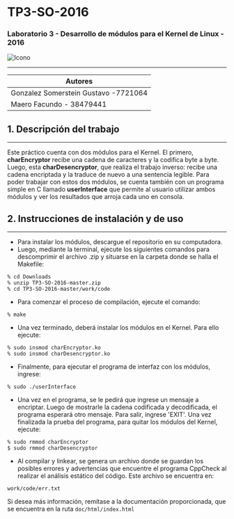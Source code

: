 # TP3-SO-2016 

### Laboratorio 3 - Desarrollo de módulos para el Kernel de Linux - 2016 
![Icono](https://cdn0.iconfinder.com/data/icons/security-pro-set4/512/Encryption-01-128.png)
___
|Autores                               |
|------------------------------------|
|Gonzalez Somerstein Gustavo -7721064  |
|Maero Facundo - 38479441              |

## 1. Descripción del trabajo
---
Este práctico cuenta con dos módulos para el Kernel.
El primero, **charEncryptor** recibe una cadena de caracteres y la codifica byte a byte. 
Luego, esta **charDesencryptor**, que realiza el trabajo inverso: recibe una cadena encriptada y la traduce de nuevo a una sentencia legible.
Para poder trabajar con estos dos módulos, se cuenta también con un programa simple en C llamado **userInterface** que permite al usuario utilizar ambos módulos y ver los resultados que arroja cada uno en consola.

## 2. Instrucciones de instalación y de uso
---
 - Para instalar los módulos, descargue el repositorio en su computadora.
 - Luego, mediante la terminal, ejecute los siguientes comandos para descomprimir el archivo .zip y situarse en la carpeta donde se halla el Makefile:
```
% cd Downloads
% unzip TP3-SO-2016-master.zip
% cd TP3-SO-2016-master/work/code
```
 - Para comenzar el proceso de compilación, ejecute el comando:
```
% make
```
 
 - Una vez terminado, deberá instalar los módulos en el Kernel. Para ello ejecute: 
```
% sudo insmod charEncryptor.ko
% sudo insmod charDesencryptor.ko
```
- Finalmente, para ejecutar el programa de interfaz con los módulos, ingrese:
```
% sudo ./userInterface
```

- Una vez en el programa, se le pedirá que ingrese un mensaje a encriptar. Luego de mostrarle la cadena codificada y decodificada, el programa esperará otro mensaje. Para salir, ingrese 'EXIT'.
Una vez finalizada la prueba del programa, para quitar los módulos del Kernel, ejecute:
```
% sudo rmmod charEncryptor
$ sudo rmmod charDesencryptor
```

- Al compilar y linkear, se genera un archivo donde se guardan los posibles errores y advertencias que encuentre el programa CppCheck al realizar el análisis estático del código. Este archivo se encuentra en:
```
work/code/err.txt
```
Si desea más información, remítase a la documentación proporcionada, que se encuentra en la ruta ```doc/html/index.html```
